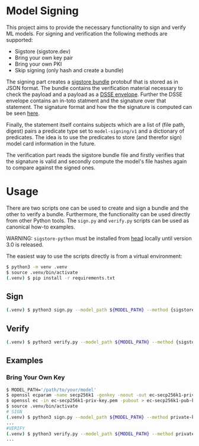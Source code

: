 # Model Signing

This project aims to provide the necessary functionality to sign and verify ML models.
For signing and verification the following methods are supported:

* Sigstore (sigstore.dev)
* Bring your own key pair
* Bring your own PKI
* Skip signing (only hash and create a bundle)

The signing part creates a [sigstore bundle](https://github.com/sigstore/protobuf-specs/blob/main/protos/sigstore_bundle.proto) 
protobuf that is stored as in JSON format. The bundle contains the verification material necessary to check the payload and a 
payload as a [DSSE envelope](https://github.com/sigstore/protobuf-specs/blob/main/protos/envelope.proto).
Further the DSSE envelope contains an in-toto statment and the signature over that statement. The signature format and how the
the signature is computed can be seen [here](https://github.com/secure-systems-lab/dsse/blob/v1.0.0/protocol.md).

Finally, the statement itself contains subjects which are a list of (file path, digest) pairs a predicate type set to `model-signing/v1`
and a dictionary of predicates. The idea is to use the predicates to store (and therefor sign) model card information in the future.

The verification part reads the sigstore bundle file and firstly verifies that the signature is valid and secondly compute the model's
file hashes again to compare against the signed ones. 

# Usage

There are two scripts one can be used to create and sign a bundle and the other to verify a bundle. Furthermore, the functionality
can be used directly from other Python tools. The `sign.py` and `verify.py` scripts can be used as canonical how-to examples.

WARNING: `sigstore-python` must be installed from [head](https://github.com/sigstore/sigstore-python) locally until version 3.0 is released.

The easiest way to use the scripts directly is from a virtual environment:

```bash
$ python3 -m venv .venv
$ source .venv/bin/activate
(.venv) $ pip install -r requirements.txt
```

## Sign

```bash
(.venv) $ python3 sign.py --model_path ${MODEL_PATH} --method {sigstore, private-key, pki} {additional parameters depending on method}
```

## Verify

```bash
(.venv) $ python3 verify.py --model_path ${MODEL_PATH} --method {sigstore, private-key, pki} {additional parameters depending on method}
```

## Examples

### Bring Your Own Key

```bash
$ MODEL_PATH='/path/to/your/model'
$ openssl ecparam -name secp256k1 -genkey -noout -out ec-secp256k1-priv-key.pem
$ openssl ec -in ec-secp256k1-priv-key.pem -pubout > ec-secp256k1-pub-key.pem
$ source .venv/bin/activate
# SIGN
(.venv) $ python3 sign.py --model_path ${MODEL_PATH} --method private-key --private-key ec-secp256k1-priv-key.pem
...
#VERIFY
(.venv) $ python3 verify.py --model_path ${MODEL_PATH} --method private-key --public-key ec-secp256k1-pub-key.pem
...
```